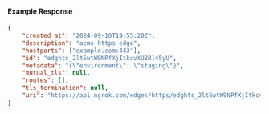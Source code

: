 <!-- Code generated for API Clients. DO NOT EDIT. -->

#### Example Response

```json
{
	"created_at": "2024-09-10T19:55:20Z",
	"description": "acme https edge",
	"hostports": ["example.com:443"],
	"id": "edghts_2ltSwtW9NPfXjItkcvXU8Rl45yU",
	"metadata": "{\"environment\": \"staging\"}",
	"mutual_tls": null,
	"routes": [],
	"tls_termination": null,
	"uri": "https://api.ngrok.com/edges/https/edghts_2ltSwtW9NPfXjItkcvXU8Rl45yU"
}
```
